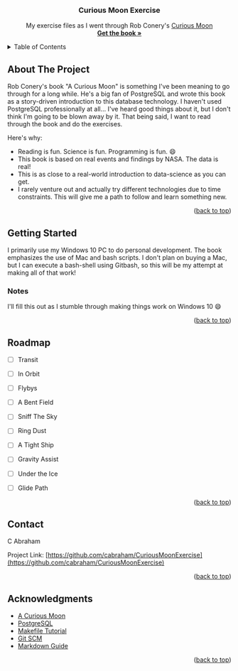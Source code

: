 <a name="readme-top"></a>

<br />
<div align="center">
  <h3 align="center">Curious Moon Exercise</h3>

  <p align="center">
    My exercise files as I went through Rob Conery's <a href="https://bigmachine.io/products/a-curious-moon/">Curious Moon</a>
    <br />
    <a href="https://bigmachine.io/products/a-curious-moon/"><strong>Get the book »</strong></a>
  </p>
</div>


<!-- TABLE OF CONTENTS -->
<details>
  <summary>Table of Contents</summary>
  <ol>
    <li>
      <a href="#about-the-project">About The Project</a>
    </li>
    <li>
      <a href="#getting-started">Getting Started</a>
      <ul>
        <li><a href="#notes">Notes</a></li>
      </ul>
    </li>
    <li><a href="#roadmap">Roadmap</a></li>
    <li><a href="#contact">Contact</a></li>
    <li><a href="#acknowledgments">Acknowledgments</a></li>
  </ol>
</details>



<!-- ABOUT THE PROJECT -->
## About The Project

Rob Conery's book "A Curious Moon" is something I've been meaning to go through for a long while.  He's a big fan of PostgreSQL and wrote this book as a story-driven introduction to this database technology.  I haven't used PostgreSQL professionally at all... I've heard good things about it, but I don't think I'm going to be blown away by it.  That being said, I want to read through the book and do the exercises.

Here's why:
* Reading is fun.  Science is fun.  Programming is fun.  :smile:
* This book is based on real events and findings by NASA.  The data is real!
* This is as close to a real-world introduction to data-science as you can get.  
* I rarely venture out and actually try different technologies due to time constraints.  This will give me a path to follow and learn something new.


<p align="right">(<a href="#readme-top">back to top</a>)</p>


<!-- GETTING STARTED -->
## Getting Started

I primarily use my Windows 10 PC to do personal development.  The book emphasizes the use of Mac and bash scripts.  I don't plan on buying a Mac, but I can execute a bash-shell using Gitbash, so this will be my attempt at making all of that work!


### Notes

I'll fill this out as I stumble through making things work on Windows 10 :smile:


<p align="right">(<a href="#readme-top">back to top</a>)</p>



<!-- ROADMAP -->
## Roadmap

- [ ] Transit
- [ ] In Orbit
- [ ] Flybys
- [ ] A Bent Field
- [ ] Sniff The Sky
- [ ] Ring Dust
- [ ] A Tight Ship
- [ ] Gravity Assist
- [ ] Under the Ice
- [ ] Glide Path


<p align="right">(<a href="#readme-top">back to top</a>)</p>


<!-- CONTACT -->
## Contact

C Abraham

Project Link: [https://github.com/cabraham/CuriousMoonExercise](https://github.com/cabraham/CuriousMoonExercise)

<p align="right">(<a href="#readme-top">back to top</a>)</p>



<!-- ACKNOWLEDGMENTS -->
## Acknowledgments

* [A Curious Moon](https://bigmachine.io/products/a-curious-moon/)
* [PostgreSQL](https://www.postgresql.org/)
* [Makefile Tutorial](https://makefiletutorial.com/)
* [Git SCM](https://git-scm.com/downloads)
* [Markdown Guide](https://www.markdownguide.org/)

<p align="right">(<a href="#readme-top">back to top</a>)</p>

